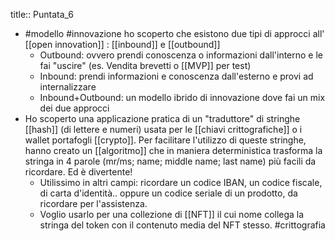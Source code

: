 title:: Puntata_6

- #modello #innovazione ho scoperto che esistono due tipi di approcci all' [[open innovation]] : [[inbound]] e [[outbound]]
	- Outbound: ovvero prendi conoscenza o informazioni dall'interno e le fai "uscire" (es. Vendita brevetti o [[MVP]] per test)
	- Inbound: prendi informazioni e conoscenza dall'esterno e provi ad internalizzare
	- Inbound+Outbound: un modello ibrido di innovazione dove fai un mix dei due approcci
- Ho scoperto una applicazione pratica di un "traduttore" di stringhe [[hash]] (di lettere e numeri) usata per le [[chiavi crittografiche]] o i wallet portafogli [[crypto]]. Per facilitare l'utilizzo di queste stringhe, hanno creato un [[algoritmo]] che in maniera deterministica trasforma la stringa in 4 parole (mr/ms; name; middle name; last name) più facili da ricordare. Ed è divertente!
	- Utilissimo in altri campi: ricordare un codice IBAN, un codice fiscale, di carta d'identità.. oppure un codice seriale di un prodotto, da ricordare per l'assistenza.
	- Voglio usarlo per una collezione di [[NFT]] il cui nome collega la stringa del token con il contenuto media del NFT stesso. #crittografia